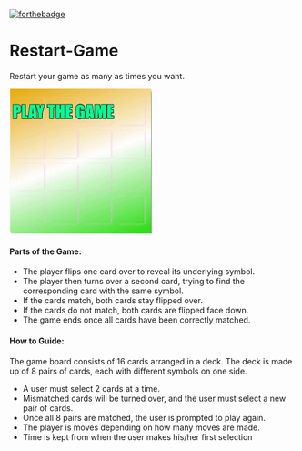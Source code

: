 [![forthebadge](https://forthebadge.com/images/badges/made-with-javascript.svg)](https://forthebadge.com)

# Restart-Game
Restart your game as many as times you want.

<img src="https://github.com/Bishthimanshu27/Restart-Game/blob/master/Animated%20GIF-downsized_large.gif?raw=true" width="250px"/>


#### Parts of the Game:

* The player flips one card over to reveal its underlying symbol.
* The player then turns over a second card, trying to find the corresponding card with the same symbol.
* If the cards match, both cards stay flipped over.
* If the cards do not match, both cards are flipped face down.
* The game ends once all cards have been correctly matched.

#### How to Guide:

The game board consists of 16 cards arranged in a deck. The deck is made up of 8 pairs of cards, each with different symbols on one side.

* A user must select 2 cards at a time.
* Mismatched cards will be turned over, and the user must select a new pair of cards.
* Once all 8 pairs are matched, the user is prompted to play again.
* The player is moves depending on how many moves are made.
* Time is kept from when the user makes his/her first selection
